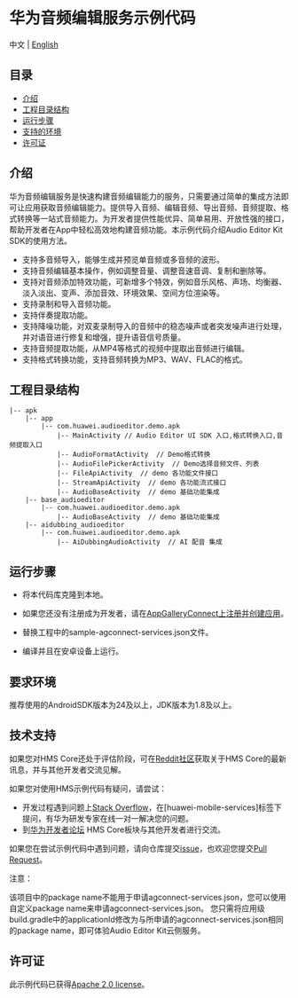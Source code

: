 # 华为音频编辑服务示例代码
中文 | [English](README.md)

## 目录

 * [介绍](#介绍)
 * [工程目录结构](#工程目录结构)
 * [运行步骤](#运行步骤)
 * [支持的环境](#支持的环境)
 * [许可证](#许可证)


## 介绍
华为音频编辑服务是快速构建音频编辑能力的服务，只需要通过简单的集成方法即可让应用获取音频编辑能力。提供导入音频、编辑音频、导出音频、音频提取、格式转换等一站式音频能力。为开发者提供性能优异、简单易用、开放性强的接口，帮助开发者在App中轻松高效地构建音频功能。本示例代码介绍Audio Editor Kit SDK的使用方法。

- 支持多音频导入，能够生成并预览单音频或多音频的波形。
- 支持音频编辑基本操作，例如调整音量、调整音速音调、复制和删除等。
- 支持对音频添加特效功能，可新增多个特效，例如音乐风格、声场、均衡器、淡入淡出、变声、添加音效、环境效果、空间方位渲染等。
- 支持录制和导入音频功能。
- 支持伴奏提取功能。
- 支持降噪功能，对双麦录制导入的音频中的稳态噪声或者突发噪声进行处理，并对语音进行修复和增强，提升语音信号质量。
- 支持音频提取功能，从MP4等格式的视频中提取出音频进行编辑。
- 支持格式转换功能，支持音频转换为MP3、WAV、FLAC的格式。


## 工程目录结构

```
|-- apk
    |-- app
	    |-- com.huawei.audioeditor.demo.apk
		    |-- MainActivity // Audio Editor UI SDK 入口,格式转换入口,音频提取入口
	        |-- AudioFormatActivity  // Demo格式转换
		    |-- AudioFilePickerActivity  // Demo选择音频文件、列表
		    |-- FileApiActivity  // demo 各功能文件接口
		    |-- StreamApiActivity  // demo 各功能流式接口
	        |-- AudioBaseActivity  // demo 基础功能集成
	|-- base_audioeditor
	    |-- com.huawei.audioeditor.demo.apk
	        |-- AudioBaseActivity  // demo 基础功能集成
	|-- aidubbing_audioeditor
        |-- com.huawei.audioeditor.demo.apk
            |-- AiDubbingAudioActivity  // AI 配音 集成
```

## 运行步骤
 - 将本代码库克隆到本地。

 - 如果您还没有注册成为开发者，请在[AppGalleryConnect上注册并创建应用](https://developer.huawei.com/consumer/cn/service/josp/agc/index.html)。
 - 替换工程中的sample-agconnect-services.json文件。
 - 编译并且在安卓设备上运行。

## 要求环境
推荐使用的AndroidSDK版本为24及以上，JDK版本为1.8及以上。

##  技术支持

如果您对HMS Core还处于评估阶段，可在[Reddit社区](https://www.reddit.com/r/HuaweiDevelopers/)获取关于HMS Core的最新讯息，并与其他开发者交流见解。

如果您对使用HMS示例代码有疑问，请尝试：

- 开发过程遇到问题上[Stack Overflow](https://stackoverflow.com/questions/tagged/huawei-mobile-services?tab=Votes)，在\[huawei-mobile-services]标签下提问，有华为研发专家在线一对一解决您的问题。
- 到[华为开发者论坛](https://developer.huawei.com/consumer/cn/forum/blockdisplay?fid=18) HMS Core板块与其他开发者进行交流。

如果您在尝试示例代码中遇到问题，请向仓库提交[issue](https://github.com/HMS-Core/hms-audio-editor-demo/issues)，也欢迎您提交[Pull Request](https://github.com/HMS-Core/hms-audio-editor-demo/pulls)。

注意：

该项目中的package name不能用于申请agconnect-services.json，您可以使用自定义package name来申请agconnect-services.json。
您只需将应用级build.gradle中的applicationId修改为与所申请的agconnect-services.json相同的package name，即可体验Audio Editor Kit云侧服务。

##  许可证

此示例代码已获得[Apache 2.0 license](https://www.apache.org/licenses/LICENSE-2.0)。

